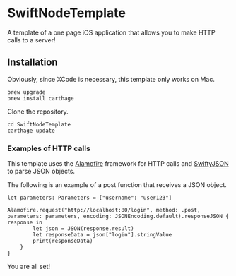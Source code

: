 # SwiftNodeTemplate

A template of a one page iOS application that allows you to make HTTP calls to a server!

## Installation

Obviously, since XCode is necessary, this template only works on Mac.

```
brew upgrade
brew install carthage
```

Clone the repository.

```
cd SwiftNodeTemplate
carthage update
```

### Examples of HTTP calls

This template uses the [Alamofire](https://github.com/Alamofire/Alamofire) framework for HTTP calls and [SwiftyJSON](https://github.com/SwiftyJSON/SwiftyJSON) to parse JSON objects.

The following is an example of a post function that receives a JSON object.

```
let parameters: Parameters = ["username": "user123"]

Alamofire.request("http://localhost:80/login", method: .post, parameters: parameters, encoding: JSONEncoding.default).responseJSON { response in
        let json = JSON(response.result)
        let responseData = json["login"].stringValue
        print(responseData)
    }
}
```

You are all set!

